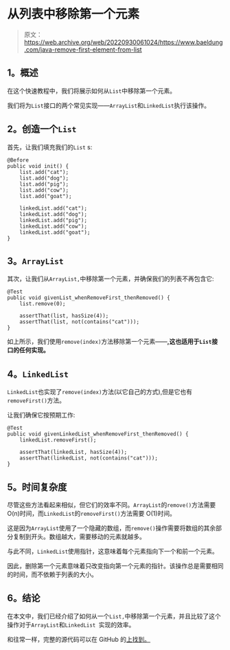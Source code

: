 # 从列表中移除第一个元素

> 原文：<https://web.archive.org/web/20220930061024/https://www.baeldung.com/java-remove-first-element-from-list>

## **1。概述**

在这个快速教程中，我们将展示如何从`List`中移除第一个元素。

我们将为`List`接口的两个常见实现——`ArrayList`和`LinkedList`执行该操作。

## **2。创造一个`List`**

首先，让我们填充我们的`List` s:

```
@Before
public void init() {
    list.add("cat");
    list.add("dog");
    list.add("pig");
    list.add("cow");
    list.add("goat");

    linkedList.add("cat");
    linkedList.add("dog");
    linkedList.add("pig");
    linkedList.add("cow");
    linkedList.add("goat");
}
```

## **3。`ArrayList`**

其次，让我们从`ArrayList,`中移除第一个元素，并确保我们的列表不再包含它:

```
@Test
public void givenList_whenRemoveFirst_thenRemoved() {
    list.remove(0);

    assertThat(list, hasSize(4));
    assertThat(list, not(contains("cat")));
}
```

如上所示，我们使用`remove(index)`方法移除第一个元素——**,这也适用于`List`接口的任何实现。**

## **4。`LinkedList`**

`LinkedList`也实现了`remove(index)`方法(以它自己的方式),但是它也有`removeFirst()`方法。

让我们确保它按预期工作:

```
@Test
public void givenLinkedList_whenRemoveFirst_thenRemoved() {
    linkedList.removeFirst();

    assertThat(linkedList, hasSize(4));
    assertThat(linkedList, not(contains("cat")));
}
```

## **5。时间复杂度**

尽管这些方法看起来相似，但它们的效率不同。`ArrayList`的`remove()`方法需要 O(n)时间，而`LinkedList`的`removeFirst()`方法需要 O(1)时间。

这是因为`ArrayList`使用了一个隐藏的数组，而`remove()`操作需要将数组的其余部分复制到开头。数组越大，需要移动的元素就越多。

与此不同，`LinkedList`使用指针，这意味着每个元素指向下一个和前一个元素。

因此，删除第一个元素意味着只改变指向第一个元素的指针。该操作总是需要相同的时间，而不依赖于列表的大小。

## **6。结论**

在本文中，我们已经介绍了如何从一个`List,`中移除第一个元素，并且比较了这个操作对于`ArrayList`和`LinkedList `实现的效率。

和往常一样，完整的源代码可以在 GitHub 的[上找到。](https://web.archive.org/web/20221126222929/https://github.com/eugenp/tutorials/tree/master/core-java-modules/core-java-collections-list)